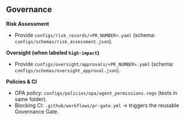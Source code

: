 
## Governance

**Risk Assessment**
- Provide `configs/risk_records/<PR_NUMBER>.yaml` (schema: `configs/schemas/risk_assessment.json`).

**Oversight (when labeled `high-impact`)**
- Provide `configs/oversight/approvals/<PR_NUMBER>.yaml` (schema: `configs/schemas/oversight_approval.json`).

**Policies & CI**
- OPA policy: `configs/policies/opa/agent_permissions.rego` (tests in same folder).
- Blocking CI: `.github/workflows/pr-gate.yml` → triggers the reusable Governance Gate.
